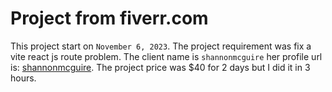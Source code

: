 # Project from fiverr.com

This project start on `November 6, 2023`. The project requirement was fix a vite react js route problem. The client name is `shannonmcguire` her profile url is: [shannonmcguire](https://www.fiverr.com/shannonmcguire). The project price was $40 for 2 days but I did it in 3 hours.

